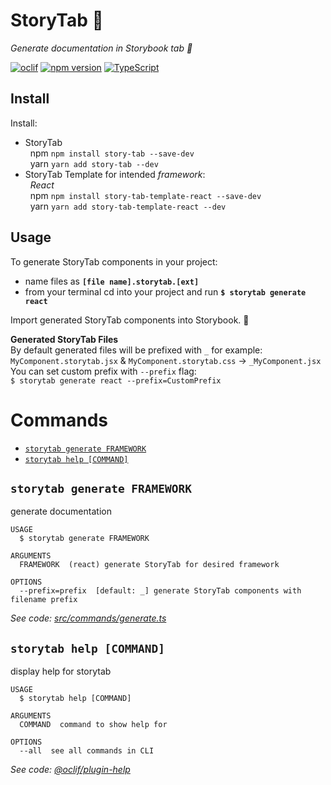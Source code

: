 # StoryTab 📑

_Generate documentation in Storybook tab 📑_

[![oclif](https://img.shields.io/badge/cli-oclif-brightgreen.svg)](https://oclif.io)
[![npm version][npm-badge]][npm-url]
[![TypeScript][typescript-badge]][typescript-url]

## Install

Install:

- StoryTab  
  &nbsp;&nbsp;npm `npm install story-tab --save-dev`  
  &nbsp;&nbsp;yarn `yarn add story-tab --dev`
- StoryTab Template for intended _framework_:  
  &nbsp;&nbsp;_React_  
  &nbsp;&nbsp;npm `npm install story-tab-template-react --save-dev`  
  &nbsp;&nbsp;yarn `yarn add story-tab-template-react --dev`

## Usage

To generate StoryTab components in your project:

- name files as **`[file name].storytab.[ext]`**
- from your terminal cd into your project and run **`$ storytab generate react`**

Import generated StoryTab components into Storybook. 🎉

**Generated StoryTab Files**  
By default generated files will be prefixed with `_` for example:  
`MyComponent.storytab.jsx` & `MyComponent.storytab.css` -> `_MyComponent.jsx`  
You can set custom prefix with `--prefix` flag:  
`$ storytab generate react --prefix=CustomPrefix`

# Commands

<!-- commands -->

- [`storytab generate FRAMEWORK`](#storytab-generate-framework)
- [`storytab help [COMMAND]`](#storytab-help-command)

## `storytab generate FRAMEWORK`

generate documentation

```
USAGE
  $ storytab generate FRAMEWORK

ARGUMENTS
  FRAMEWORK  (react) generate StoryTab for desired framework

OPTIONS
  --prefix=prefix  [default: _] generate StoryTab components with filename prefix
```

_See code: [src/commands/generate.ts](https://github.com/mkosir/story-tab/blob/v1.0.11/src/commands/generate.ts)_

## `storytab help [COMMAND]`

display help for storytab

```
USAGE
  $ storytab help [COMMAND]

ARGUMENTS
  COMMAND  command to show help for

OPTIONS
  --all  see all commands in CLI
```

_See code: [@oclif/plugin-help](https://github.com/oclif/plugin-help/blob/v2.2.2/src/commands/help.ts)_

<!-- commandsstop -->

[npm-url]: https://www.npmjs.com/package/story-tab
[npm-badge]: https://img.shields.io/npm/v/story-tab.svg
[typescript-badge]: https://badges.frapsoft.com/typescript/code/typescript.svg?v=101
[typescript-url]: https://github.com/microsoft/TypeScript
